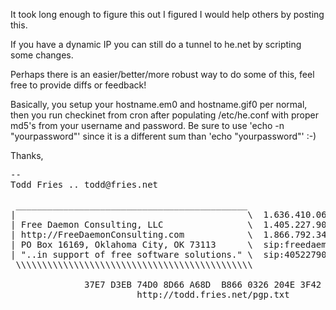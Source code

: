It took long enough to figure this out I figured
I would help others by posting this.

If you have a dynamic IP you can still do a
tunnel to he.net by scripting some changes.

Perhaps there is an easier/better/more robust way
to do some of this, feel free to provide diffs or
feedback!

Basically, you setup your hostname.em0 and hostname.gif0
per normal, then you run checkinet from cron after
populating /etc/he.conf with proper md5's from your
username and password.  Be sure to use 'echo -n "yourpassword"'
since it is a different sum than 'echo "yourpassword"' :-)

Thanks,
<pre>
-- 
Todd Fries .. todd@fries.net

 ____________________________________________
|                                            \  1.636.410.0632 (voice)
| Free Daemon Consulting, LLC                \  1.405.227.9094 (voice)
| http://FreeDaemonConsulting.com            \  1.866.792.3418 (FAX)
| PO Box 16169, Oklahoma City, OK 73113      \  sip:freedaemon@ekiga.net
| "..in support of free software solutions." \  sip:4052279094@ekiga.net
 \\\\\\\\\\\\\\\\\\\\\\\\\\\\\\\\\\\\\\\\\\\\\
                                                 
              37E7 D3EB 74D0 8D66 A68D  B866 0326 204E 3F42 004A
                        http://todd.fries.net/pgp.txt
</pre>
